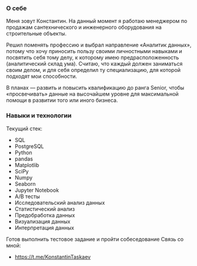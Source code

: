 ### О себе

Меня зовут Константин. На данный момент я работаю менеджером по продажам сантехнического и инженерного оборудования на строительные объекты. 

Решил поменять профессию и выбрал направление «Аналитик данных», потому что хочу приносить пользу своими личностными навыками и посвятить себя тому делу, к которому имею предрасположенность (аналитический склад ума). Считаю, что каждый должен заниматься своим делом, и для себя определил ту специализацию, для которой подходят мои способности.

В планах — развить и повысить квалификацию до ранга Senior, чтобы «просвечивать» данные на высочайшем уровне для максимальной помощи в развитии того или иного бизнеса.

### Навыки и технологии

Текущий стек:
- SQL
- PostgreSQL
- Python
- pandas
- Matplotlib
- SciPy
- Numpy
- Seaborn
- Jupyter Notebook
- A/B тесты
- Исследовательский анализ данных
- Статистический анализ
- Предобработка данных
- Визуализация данных
- Интерпретация данных
  
Готов выполнить тестовое задание и пройти собеседование
Связь со мной:
- https://t.me/KonstantinTaskaev
